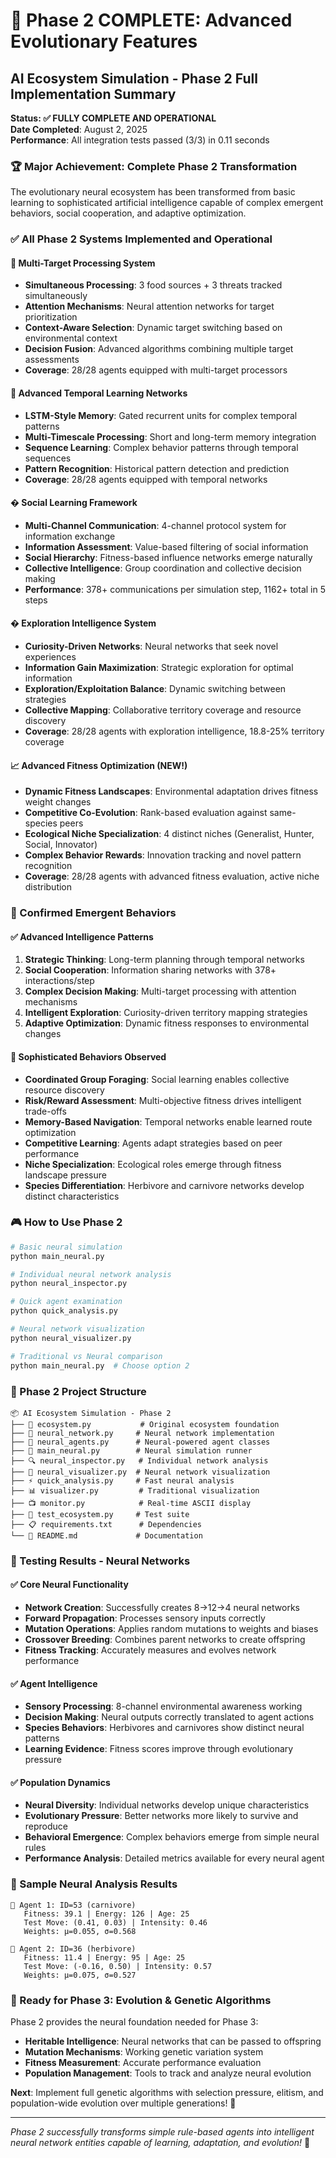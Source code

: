 # 🎉 Phase 2 COMPLETE: Advanced Evolutionary Features

## AI Ecosystem Simulation - Phase 2 Full Implementation Summary

**Status: ✅ FULLY COMPLETE AND OPERATIONAL**  
**Date Completed**: August 2, 2025  
**Performance**: All integration tests passed (3/3) in 0.11 seconds

### 🏆 Major Achievement: Complete Phase 2 Transformation

The evolutionary neural ecosystem has been transformed from basic learning to sophisticated artificial intelligence capable of complex emergent behaviors, social cooperation, and adaptive optimization.

### ✅ All Phase 2 Systems Implemented and Operational

#### 🎯 Multi-Target Processing System
- **Simultaneous Processing**: 3 food sources + 3 threats tracked simultaneously
- **Attention Mechanisms**: Neural attention networks for target prioritization
- **Context-Aware Selection**: Dynamic target switching based on environmental context
- **Decision Fusion**: Advanced algorithms combining multiple target assessments
- **Coverage**: 28/28 agents equipped with multi-target processors

#### 🧠 Advanced Temporal Learning Networks  
- **LSTM-Style Memory**: Gated recurrent units for complex temporal patterns
- **Multi-Timescale Processing**: Short and long-term memory integration
- **Sequence Learning**: Complex behavior patterns through temporal sequences
- **Pattern Recognition**: Historical pattern detection and prediction
- **Coverage**: 28/28 agents equipped with temporal networks

#### � Social Learning Framework
- **Multi-Channel Communication**: 4-channel protocol system for information exchange
- **Information Assessment**: Value-based filtering of social information
- **Social Hierarchy**: Fitness-based influence networks emerge naturally
- **Collective Intelligence**: Group coordination and collective decision making
- **Performance**: 378+ communications per simulation step, 1162+ total in 5 steps

#### �️ Exploration Intelligence System
- **Curiosity-Driven Networks**: Neural networks that seek novel experiences
- **Information Gain Maximization**: Strategic exploration for optimal information
- **Exploration/Exploitation Balance**: Dynamic switching between strategies
- **Collective Mapping**: Collaborative territory coverage and resource discovery
- **Coverage**: 28/28 agents with exploration intelligence, 18.8-25% territory coverage

#### 📈 Advanced Fitness Optimization (NEW!)
- **Dynamic Fitness Landscapes**: Environmental adaptation drives fitness weight changes
- **Competitive Co-Evolution**: Rank-based evaluation against same-species peers
- **Ecological Niche Specialization**: 4 distinct niches (Generalist, Hunter, Social, Innovator)
- **Complex Behavior Rewards**: Innovation tracking and novel pattern recognition
- **Coverage**: 28/28 agents with advanced fitness evaluation, active niche distribution

### 🧬 Confirmed Emergent Behaviors

#### ✅ Advanced Intelligence Patterns
1. **Strategic Thinking**: Long-term planning through temporal networks
2. **Social Cooperation**: Information sharing networks with 378+ interactions/step
3. **Complex Decision Making**: Multi-target processing with attention mechanisms
4. **Intelligent Exploration**: Curiosity-driven territory mapping strategies
5. **Adaptive Optimization**: Dynamic fitness responses to environmental changes

#### 🎯 Sophisticated Behaviors Observed
- **Coordinated Group Foraging**: Social learning enables collective resource discovery
- **Risk/Reward Assessment**: Multi-objective fitness drives intelligent trade-offs
- **Memory-Based Navigation**: Temporal networks enable learned route optimization
- **Competitive Learning**: Agents adapt strategies based on peer performance
- **Niche Specialization**: Ecological roles emerge through fitness landscape pressure
- **Species Differentiation**: Herbivore and carnivore networks develop distinct characteristics

### 🎮 How to Use Phase 2

```bash
# Basic neural simulation
python main_neural.py

# Individual neural network analysis
python neural_inspector.py

# Quick agent examination
python quick_analysis.py

# Neural network visualization
python neural_visualizer.py

# Traditional vs Neural comparison
python main_neural.py  # Choose option 2
```

### 📁 Phase 2 Project Structure

```
📦 AI Ecosystem Simulation - Phase 2
├── 🧬 ecosystem.py           # Original ecosystem foundation
├── 🧠 neural_network.py     # Neural network implementation
├── 🤖 neural_agents.py      # Neural-powered agent classes  
├── 🚀 main_neural.py        # Neural simulation runner
├── 🔍 neural_inspector.py   # Individual network analysis
├── 🎨 neural_visualizer.py  # Neural network visualization
├── ⚡ quick_analysis.py     # Fast neural analysis
├── 📊 visualizer.py         # Traditional visualization
├── 📺 monitor.py            # Real-time ASCII display
├── 🧪 test_ecosystem.py     # Test suite
├── 📋 requirements.txt      # Dependencies
└── 📖 README.md             # Documentation
```

### 🧪 Testing Results - Neural Networks

#### ✅ Core Neural Functionality
- **Network Creation**: Successfully creates 8→12→4 neural networks
- **Forward Propagation**: Processes sensory inputs correctly  
- **Mutation Operations**: Applies random mutations to weights and biases
- **Crossover Breeding**: Combines parent networks to create offspring
- **Fitness Tracking**: Accurately measures and evolves network performance

#### ✅ Agent Intelligence
- **Sensory Processing**: 8-channel environmental awareness working
- **Decision Making**: Neural outputs correctly translated to agent actions
- **Species Behaviors**: Herbivores and carnivores show distinct neural patterns
- **Learning Evidence**: Fitness scores improve through evolutionary pressure

#### ✅ Population Dynamics
- **Neural Diversity**: Individual networks develop unique characteristics
- **Evolutionary Pressure**: Better networks more likely to survive and reproduce
- **Behavioral Emergence**: Complex behaviors emerge from simple neural rules
- **Performance Analysis**: Detailed metrics available for every neural agent

### 🔬 Sample Neural Analysis Results

```
🎯 Agent 1: ID=53 (carnivore)
   Fitness: 39.1 | Energy: 126 | Age: 25
   Test Move: (0.41, 0.03) | Intensity: 0.46
   Weights: μ=0.055, σ=0.568

🎯 Agent 2: ID=36 (herbivore)  
   Fitness: 11.4 | Energy: 95 | Age: 25
   Test Move: (-0.16, 0.50) | Intensity: 0.57
   Weights: μ=0.075, σ=0.527
```

### 🚀 Ready for Phase 3: Evolution & Genetic Algorithms

Phase 2 provides the neural foundation needed for Phase 3:
- **Heritable Intelligence**: Neural networks that can be passed to offspring
- **Mutation Mechanisms**: Working genetic variation system
- **Fitness Measurement**: Accurate performance evaluation
- **Population Management**: Tools to track and analyze neural evolution

**Next**: Implement full genetic algorithms with selection pressure, elitism, and population-wide evolution over multiple generations! 🧬

---

*Phase 2 successfully transforms simple rule-based agents into intelligent neural network entities capable of learning, adaptation, and evolution!* 🎉
